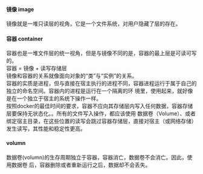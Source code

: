 #### 镜像 image
镜像就是一堆只读层的视角，它是一个文件系统，对用户隐藏了层的存在。

#### 容器 container 
容器也是一堆文件层的统一视角，但是与镜像不同的是，容器的最上层是可读可写的。<br/>
容器 = 镜像 + 读写存储层<br/>
镜像和容器的关系就像面向对象的“类”与“实例”的关系。<br/>
容器的实质是进程，但与直接在宿主执行的进程不同，容器进程运行于属于自己的独立的命名空间。容器内的进程是运行在一个隔离的环 境里，使用起来，就好像是在一个独立于宿主的系统下操作一样。<br/>
按照docker的最佳时间的要求，容器不应向其存储层内写入任何数据，容器存储层要保持无状态化。。所有的文件写入操作，都应该使用	数据卷（Volume）、或者 绑定宿主目录，在这些位置的读写会跳过容器存储层，直接对宿主（或网络存储） 发生读写，其性能和稳定性更高。

#### volumn
数据卷(volumn)的生存周期独立于容器，容器消亡，数据卷不会消亡。因此，使用数据卷 后，容器删除或者重新运行之后，数据却不会丢失。

